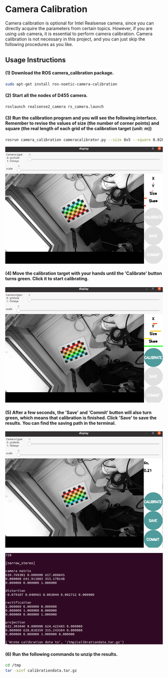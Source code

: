 # Camera Calibration

Camera calibration is optional for Intel Realsense camera, since you can directly acquire the parameters from certain topics. However, if you are using usb camera, it is essential to perform camera calibration. Camera calibration is not necessary in this project, and you can just skip the following procedures as you like.  

## Usage Instructions

#### (1) Download the ROS camera_calibration package.

```bash
sudo apt-get install ros-noetic-camera-calibration
```

#### (2) Start all the nodes of D455 camera.

```bash
roslaunch realsense2_camera rs_camera.launch
```

#### (3) Run the calibration program and you will see the following interface. Remember to revise the values of size (the number of corner points) and square (the real length of each grid of the calibration target (unit: m))

```bash
rosrun camera_calibration cameracalibrator.py --size 8x5 --square 0.0285 image:=camera/color/image_raw camera:=/camera/color/camera_info --no-service-check
```

<p align="center"><img src="https://github.com/HenryWJL/RGB-D_Camera_Based_Robotic_Grasping_Project/blob/main/Camera_calibration/Img/Img1.png" /></p>

#### (4) Move the calibration target with your hands until the 'Calibrate' button turns green. Click it to start calibrating.

<p align="center"><img src="https://github.com/HenryWJL/RGB-D_Camera_Based_Robotic_Grasping_Project/blob/main/Camera_calibration/Img/Img2.png" /></p>

#### (5) After a few seconds, the 'Save' and 'Commit' button will also turn green, which means that calibration is finished. Click 'Save' to save the results. You can find the saving path in the terminal.

<p align="center"><img src="https://github.com/HenryWJL/RGB-D_Camera_Based_Robotic_Grasping_Project/blob/main/Camera_calibration/Img/Img3.png" /></p>
<p align="center"><img src="https://github.com/HenryWJL/RGB-D_Camera_Based_Robotic_Grasping_Project/blob/main/Camera_calibration/Img/Img4.png" /></p>

#### (6) Run the following commands to unzip the results.

```bash
cd /tmp
tar -xzvf calibrationdata.tar.gz
```

